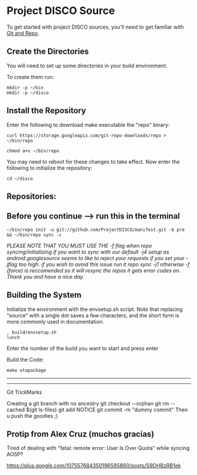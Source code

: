 Project DISCO Source
===================
To get started with project DISCO sources, you'll need to get
familiar with [Git and Repo](http://source.android.com/source/version-control.html).



Create the Directories
----------------------

You will need to set up some directories in your build environment.

To create them run:

    mkdir -p ~/bin
    mkdir -p ~/disco



Install the Repository
----------------------

Enter the following to download make executable the "repo" binary:

    curl https://storage.googleapis.com/git-repo-downloads/repo > ~/bin/repo

    chmod a+x ~/bin/repo

You may need to reboot for these changes to take effect. 
Now enter the following to initialize the repository:

    cd ~/disco



Repositories:
---------------

Before you continue --> run this in the terminal
----------------------------------------
    ~/bin/repo init -u git://github.com/ProjectDISCO/manifest.git -b pre && ~/bin/repo sync -c

*PLEASE NOTE THAT YOU MUST USE THE -f flag when repo syncing/initializing if you want to sync with our default -j4 setup as android.googlesource seems to like to reject your requests if you set your -jflag too high. 
if you wish to avoid this issue run it repo sync -j1 otherwise -f (force) is reccomended so it will resync the repos it gets error codes on. Thank you and have a nice day.*

    



Building the System
---------------

Initialize the environment with the envsetup.sh script. Note that replacing "source" with a single dot saves a few characters, and the short form is more commonly used in documentation.

    . build/envsetup.sh
    lunch


Enter the number of the build you want to start and press enter


Build the Code:

    make otapackage

---------------

---------------
Git TrickMarks

Creating a git branch with no ancestry
git checkout --orphan <foo>
git rm --cached $(git ls-files)
git add NOTICE
git commit -m "dummy commit"
Then u push the goodies ;)

Protip from Alex Cruz (muchos gracias)
--------------------------------------
Tired of dealing with "fatal: remote error: User Is Over Quota" while syncing AOSP?

https://plus.google.com/107557684350196595860/posts/S9DHBzRB1ek
